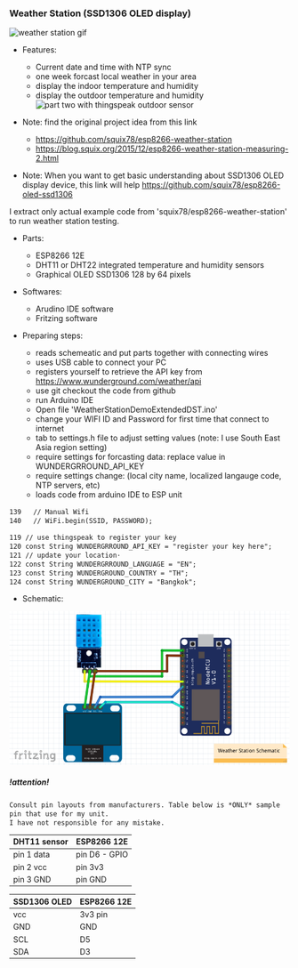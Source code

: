 ### Weather Station (SSD1306 OLED display) ###

![weather station gif](https://github.com/boonchu/ESPXX_weather_station/blob/master/Weather%20Station.gif)

* Features:
	- Current date and time with NTP sync
	- one week forcast local weather in your area
	- display the indoor temperature and humidity
	- display the outdoor temperature and humidity ![part two with thingspeak outdoor sensor](https://github.com/boonchu/ESPXX_weather_logger)

* Note: find the original project idea from this link
	- https://github.com/squix78/esp8266-weather-station
	- https://blog.squix.org/2015/12/esp8266-weather-station-measuring-2.html

* Note: When you want to get basic understanding about SSD1306 OLED display device, this link will help https://github.com/squix78/esp8266-oled-ssd1306

I extract only actual example code from 'squix78/esp8266-weather-station' to run weather station testing.

* Parts:
	- ESP8266 12E
	- DHT11 or DHT22 integrated temperature and humidity sensors
	- Graphical OLED SSD1306 128 by 64 pixels

* Softwares:
	- Arudino IDE software
	- Fritzing software

* Preparing steps:
	- reads schemeatic and put parts together with connecting wires
	- uses USB cable to connect your PC
	- registers yourself to retrieve the API key from https://www.wunderground.com/weather/api
	- use git checkout the code from github
	- run Arduino IDE
	- Open file 'WeatherStationDemoExtendedDST.ino'
	- change your WIFI ID and Password for first time that connect to internet 
	- tab to settings.h file to adjust setting values (note: I use South East Asia region setting)
	- require settings for forcasting data: replace value in WUNDERGRROUND_API_KEY
	- require settings change: (local city name, localized langauge code, NTP servers, etc)
	- loads code from arduino IDE to ESP unit
```
139   // Manual Wifi
140   // WiFi.begin(SSID, PASSWORD);
```
```
119 // use thingspeak to register your key
120 const String WUNDERGRROUND_API_KEY = "register your key here";
121 // update your location⋅
122 const String WUNDERGRROUND_LANGUAGE = "EN";
123 const String WUNDERGROUND_COUNTRY = "TH";
124 const String WUNDERGROUND_CITY = "Bangkok";
```

* Schematic:

![alt text](https://github.com/boonchu/ESPXX_weather_station/blob/master/Weather%20Station%20Schematic.png)

##### !attention! #####
```
Consult pin layouts from manufacturers. Table below is *ONLY* sample pin that use for my unit.
I have not responsible for any mistake.
```

DHT11 sensor  | ESP8266 12E
------------- | -------------
pin 1 data | pin D6 - GPIO
pin 2 vcc  | pin 3v3
pin 3 GND  | pin GND

SSD1306 OLED | ESP8266 12E
------------- | -------------
vcc | 3v3 pin
GND | GND
SCL | D5
SDA | D3
